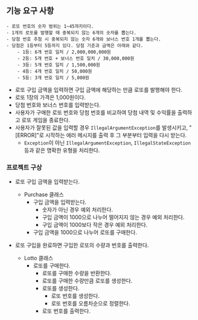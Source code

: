 ## 기능 요구 사항
```docs
- 로또 번호의 숫자 범위는 1~45까지이다.
- 1개의 로또를 발행할 때 중복되지 않는 6개의 숫자를 뽑는다.
- 당첨 번호 추첨 시 중복되지 않는 숫자 6개와 보너스 번호 1개를 뽑는다.
- 당첨은 1등부터 5등까지 있다. 당첨 기준과 금액은 아래와 같다.
    - 1등: 6개 번호 일치 / 2,000,000,000원
    - 2등: 5개 번호 + 보너스 번호 일치 / 30,000,000원
    - 3등: 5개 번호 일치 / 1,500,000원
    - 4등: 4개 번호 일치 / 50,000원
    - 5등: 3개 번호 일치 / 5,000원
```

- 로또 구입 금액을 입력하면 구입 금액에 해당하는 만큼 로또를 발행해야 한다.
- 로또 1장의 가격은 1,000원이다.
- 당첨 번호와 보너스 번호를 입력받는다.
- 사용자가 구매한 로또 번호와 당첨 번호를 비교하여 당첨 내역 및 수익률을 출력하고 로또 게임을 종료한다.
- 사용자가 잘못된 값을 입력할 경우 `IllegalArgumentException`를 발생시키고, "[ERROR]"로 시작하는 에러 메시지를 출력 후 그 부분부터 입력을 다시 받는다.
    - `Exception`이 아닌 `IllegalArgumentException`, `IllegalStateException` 등과 같은 명확한 유형을 처리한다.

### 프로젝트 구상
- 로또 구입 금액을 입력받는다.
  - Purchase 클래스
    - 구입 금액을 입력받는다.
      - 숫자가 아닌 경우 예외 처리한다.
      - 구입 금액이 1000으로 나누어 떨어지지 않는 경우 예외 처리한다.
      - 구입 금액이 1000보다 작은 경우 예외 처리한다.
    - 구입 금액을 1000으로 나누어 로또를 구매한다.

- 로또 구입을 완료하면 구입한 로또의 수량과 번호를 출력한다.
  - Lotto 클래스
    - 로또를 구매한다.
      - 로또를 구매한 수량을 반환한다.
      - 로또를 구매한 수량만큼 로또를 생성한다.
      - 로또를 생성한다.
        - 로또 번호를 생성한다.
        - 로또 번호를 오름차순으로 정렬한다.
      - 로또 번호를 출력한다.

